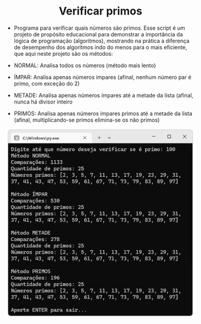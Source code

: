 <h1 align="center">Verificar primos</h1>

- Programa para verificar quais números são primos. Esse script é um projeto de propósito educacional para demonstrar a importância da lógica de programação (algoritmos), mostrando na prática a diferença de desempenho dos algoritmos indo do menos para o mais eficiente, que aqui neste projeto são os métodos:

- NORMAL: Analisa todos os números (método mais lento)
- ÍMPAR: Analisa apenas números ímpares (afinal, nenhum número par é primo, com exceção do 2)
- METADE: Analisa apenas números ímpares até a metade da lista (afinal, nunca há divisor inteiro
- PRIMOS: Analisa apenas números ímpares primos até a metade da lista (afinal, multiplicando-se primos elimina-se os não primos)

![Screenshot](https://github.com/AndrewVargas1991/Verifica-primos/blob/main/imagens/Tela.png)
